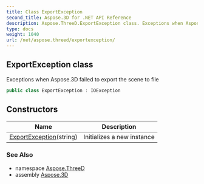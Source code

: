 ```yaml
---
title: Class ExportException
second_title: Aspose.3D for .NET API Reference
description: Aspose.ThreeD.ExportException class. Exceptions when Aspose.3D failed to export the scene to file
type: docs
weight: 1040
url: /net/aspose.threed/exportexception/
---
```

## ExportException class

Exceptions when Aspose.3D failed to export the scene to file

```csharp
public class ExportException : IOException
```

## Constructors

| Name | Description |
| --- | --- |
| [ExportException](exportexception/)(string) | Initializes a new instance |

### See Also

* namespace [Aspose.ThreeD](../../aspose.threed/)
* assembly [Aspose.3D](../../)


